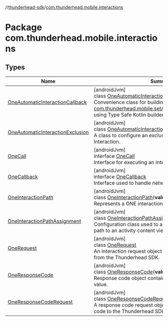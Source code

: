 //[thunderhead-sdk](../../index.md)/[com.thunderhead.mobile.interactions](index.md)

# Package com.thunderhead.mobile.interactions

## Types

| Name | Summary |
|---|---|
| [OneAutomaticInteractionCallback](-one-automatic-interaction-callback/index.md) | [androidJvm]<br>class [OneAutomaticInteractionCallback](-one-automatic-interaction-callback/index.md) : [OneCallback](-one-callback/index.md)<br>Convenience class for building a [OneCallback](-one-callback/index.md) for [com.thunderhead.mobile.setAutomaticInteractionCallback](../com.thunderhead.mobile/set-automatic-interaction-callback.md) using Type Safe Kotlin builders. |
| [OneAutomaticInteractionExclusion](-one-automatic-interaction-exclusion/index.md) | [androidJvm]<br>class [OneAutomaticInteractionExclusion](-one-automatic-interaction-exclusion/index.md)<br>A class to configure an exclusion of an Automatic Interaction. |
| [OneCall](-one-call/index.md) | [androidJvm]<br>interface [OneCall](-one-call/index.md)<br>Interface for executing an interaction API call. |
| [OneCallback](-one-callback/index.md) | [androidJvm]<br>interface [OneCallback](-one-callback/index.md)<br>Interface used to handle network request results. |
| [OneInteractionPath](-one-interaction-path/index.md) | [androidJvm]<br>class [OneInteractionPath](-one-interaction-path/index.md)(**value**: URI)<br>Represents a ONE interaction path. |
| [OneInteractionPathAssignment](-one-interaction-path-assignment/index.md) | [androidJvm]<br>class [OneInteractionPathAssignment](-one-interaction-path-assignment/index.md)<br>Configuration class used to assign a custom Interaction path to an activity content view or a fragment root view. |
| [OneRequest](-one-request/index.md) | [androidJvm]<br>class [OneRequest](-one-request/index.md)<br>An interaction request object for sending interaction data from the Thunderhead SDK. |
| [OneResponseCode](-one-response-code/index.md) | [androidJvm]<br>class [OneResponseCode](-one-response-code/index.md)(**value**: String)<br>Response code object containing the response code value. |
| [OneResponseCodeRequest](-one-response-code-request/index.md) | [androidJvm]<br>class [OneResponseCodeRequest](-one-response-code-request/index.md)<br>A response code request object for sending the response code to the Thunderhead SDK. |
